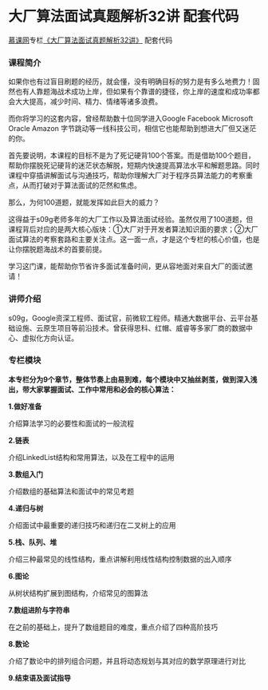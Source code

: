 # 大厂算法面试真题解析32讲 配套代码

[慕课网](https://www.imooc.com/)专栏[《大厂算法面试真题解析32讲》](https://www.imooc.com/read/92) 配套代码

### 课程简介

如果你也有过盲目刷题的经历，就会懂，没有明确目标的努力是有多么地费力！固然也有人靠题海战术成功上岸，但如果有个靠谱的捷径，你上岸的速度和成功率都会大大提高，减少时间、精力、情绪等诸多浪费。

而你将学习的这套内容，曾经帮助数十位同学进入Google Facebook Microsoft Oracle Amazon 字节跳动等一线科技公司，相信它也能帮助到想进大厂但又迷茫的你。

首先要说明，本课程的目标不是为了死记硬背100个答案。而是借助100个题目，帮助你摆脱死记硬背的迷茫状态解脱，短期内快速提高算法水平和解题思路。同时课程中穿插讲解面试与沟通技巧，帮助你理解大厂对于程序员算法能力的考察重点，从而打破对于算法面试的茫然和焦虑。

那么，为何100道题，就能发挥如此巨大的威力？

这得益于s09g老师多年的大厂工作以及算法面试经验。虽然仅用了100道题，但课程背后对应的是两大核心版块：①大厂对于开发者算法知识面的要求；②大厂面试算法的考察套路和主要关注点。这一面一点，才是这个专栏的核心价值，也是让你摆脱题海战术的首要前提。

学习这门课，能帮助你节省许多面试准备时间，更从容地面对来自大厂的面试邀请！

### 讲师介绍
s09g，Google资深工程师、面试官，前微软工程师。精通大数据平台、云平台基础设施、云原生项目等前沿技术。曾获得思科、红帽、威睿等多家厂商的数据中心、虚拟化方向认证。

### 专栏模块
**本专栏分为9个章节，整体节奏上由易到难，每个模块中又抽丝剥茧，做到深入浅出，带大家掌握面试、工作中常用和必会的核心算法：**

**1.做好准备**

介绍算法学习的必要性和面试的一般流程

**2.链表**

介绍LinkedList结构和常用算法，以及在工程中的运用

**3.数组入门**

介绍数组的基础算法和面试中的常见考题

**4.递归与树**

介绍面试中最重要的递归技巧和递归在二叉树上的应用

**5.栈、队列、堆**

介绍三种最常见的线性结构，重点讲解利用线性结构控制数据的出入顺序

**6.图论**

从树状结构扩展到图结构，介绍常见的图算法

**7.数组进阶与字符串**

在之前的基础上，提升了数组题目的难度，重点介绍了四种高阶技巧

**8.数论**

介绍了数论中的排列组合问题，并且将动态规划与其对应的数学原理进行对比

**9.结束语及面试指导**
